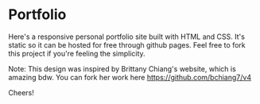 # Portfolio

Here's a responsive personal portfolio site built with HTML and CSS. It's static so it can be hosted for free through github pages. Feel free to fork this project if you're feeling the simplicity. 

Note: This design was inspired by Brittany Chiang's website, which is amazing bdw. You can fork her work here https://github.com/bchiang7/v4


Cheers!

